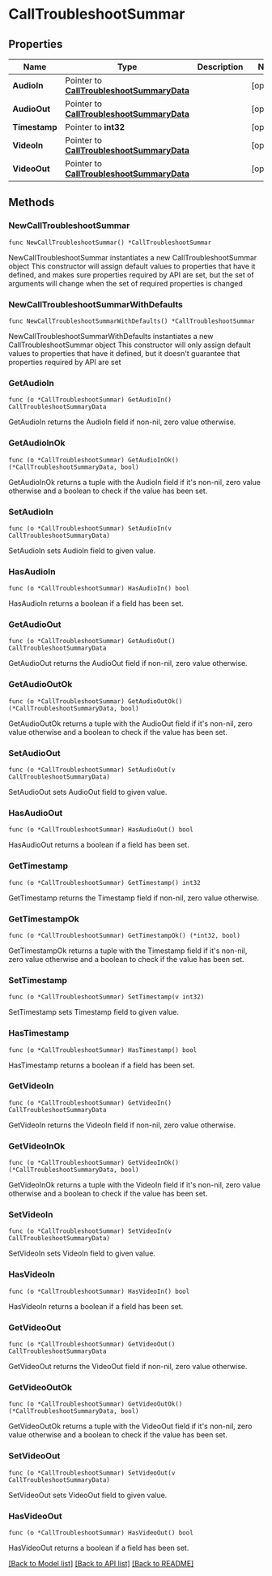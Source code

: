 # CallTroubleshootSummar

## Properties

Name | Type | Description | Notes
------------ | ------------- | ------------- | -------------
**AudioIn** | Pointer to [**CallTroubleshootSummaryData**](CallTroubleshootSummaryData.md) |  | [optional] 
**AudioOut** | Pointer to [**CallTroubleshootSummaryData**](CallTroubleshootSummaryData.md) |  | [optional] 
**Timestamp** | Pointer to **int32** |  | [optional] 
**VideoIn** | Pointer to [**CallTroubleshootSummaryData**](CallTroubleshootSummaryData.md) |  | [optional] 
**VideoOut** | Pointer to [**CallTroubleshootSummaryData**](CallTroubleshootSummaryData.md) |  | [optional] 

## Methods

### NewCallTroubleshootSummar

`func NewCallTroubleshootSummar() *CallTroubleshootSummar`

NewCallTroubleshootSummar instantiates a new CallTroubleshootSummar object
This constructor will assign default values to properties that have it defined,
and makes sure properties required by API are set, but the set of arguments
will change when the set of required properties is changed

### NewCallTroubleshootSummarWithDefaults

`func NewCallTroubleshootSummarWithDefaults() *CallTroubleshootSummar`

NewCallTroubleshootSummarWithDefaults instantiates a new CallTroubleshootSummar object
This constructor will only assign default values to properties that have it defined,
but it doesn't guarantee that properties required by API are set

### GetAudioIn

`func (o *CallTroubleshootSummar) GetAudioIn() CallTroubleshootSummaryData`

GetAudioIn returns the AudioIn field if non-nil, zero value otherwise.

### GetAudioInOk

`func (o *CallTroubleshootSummar) GetAudioInOk() (*CallTroubleshootSummaryData, bool)`

GetAudioInOk returns a tuple with the AudioIn field if it's non-nil, zero value otherwise
and a boolean to check if the value has been set.

### SetAudioIn

`func (o *CallTroubleshootSummar) SetAudioIn(v CallTroubleshootSummaryData)`

SetAudioIn sets AudioIn field to given value.

### HasAudioIn

`func (o *CallTroubleshootSummar) HasAudioIn() bool`

HasAudioIn returns a boolean if a field has been set.

### GetAudioOut

`func (o *CallTroubleshootSummar) GetAudioOut() CallTroubleshootSummaryData`

GetAudioOut returns the AudioOut field if non-nil, zero value otherwise.

### GetAudioOutOk

`func (o *CallTroubleshootSummar) GetAudioOutOk() (*CallTroubleshootSummaryData, bool)`

GetAudioOutOk returns a tuple with the AudioOut field if it's non-nil, zero value otherwise
and a boolean to check if the value has been set.

### SetAudioOut

`func (o *CallTroubleshootSummar) SetAudioOut(v CallTroubleshootSummaryData)`

SetAudioOut sets AudioOut field to given value.

### HasAudioOut

`func (o *CallTroubleshootSummar) HasAudioOut() bool`

HasAudioOut returns a boolean if a field has been set.

### GetTimestamp

`func (o *CallTroubleshootSummar) GetTimestamp() int32`

GetTimestamp returns the Timestamp field if non-nil, zero value otherwise.

### GetTimestampOk

`func (o *CallTroubleshootSummar) GetTimestampOk() (*int32, bool)`

GetTimestampOk returns a tuple with the Timestamp field if it's non-nil, zero value otherwise
and a boolean to check if the value has been set.

### SetTimestamp

`func (o *CallTroubleshootSummar) SetTimestamp(v int32)`

SetTimestamp sets Timestamp field to given value.

### HasTimestamp

`func (o *CallTroubleshootSummar) HasTimestamp() bool`

HasTimestamp returns a boolean if a field has been set.

### GetVideoIn

`func (o *CallTroubleshootSummar) GetVideoIn() CallTroubleshootSummaryData`

GetVideoIn returns the VideoIn field if non-nil, zero value otherwise.

### GetVideoInOk

`func (o *CallTroubleshootSummar) GetVideoInOk() (*CallTroubleshootSummaryData, bool)`

GetVideoInOk returns a tuple with the VideoIn field if it's non-nil, zero value otherwise
and a boolean to check if the value has been set.

### SetVideoIn

`func (o *CallTroubleshootSummar) SetVideoIn(v CallTroubleshootSummaryData)`

SetVideoIn sets VideoIn field to given value.

### HasVideoIn

`func (o *CallTroubleshootSummar) HasVideoIn() bool`

HasVideoIn returns a boolean if a field has been set.

### GetVideoOut

`func (o *CallTroubleshootSummar) GetVideoOut() CallTroubleshootSummaryData`

GetVideoOut returns the VideoOut field if non-nil, zero value otherwise.

### GetVideoOutOk

`func (o *CallTroubleshootSummar) GetVideoOutOk() (*CallTroubleshootSummaryData, bool)`

GetVideoOutOk returns a tuple with the VideoOut field if it's non-nil, zero value otherwise
and a boolean to check if the value has been set.

### SetVideoOut

`func (o *CallTroubleshootSummar) SetVideoOut(v CallTroubleshootSummaryData)`

SetVideoOut sets VideoOut field to given value.

### HasVideoOut

`func (o *CallTroubleshootSummar) HasVideoOut() bool`

HasVideoOut returns a boolean if a field has been set.


[[Back to Model list]](../README.md#documentation-for-models) [[Back to API list]](../README.md#documentation-for-api-endpoints) [[Back to README]](../README.md)


